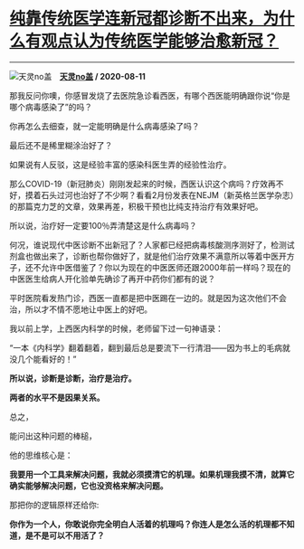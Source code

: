 # [纯靠传统医学连新冠都诊断不出来，为什么有观点认为传统医学能够治愈新冠？](https://www.zhihu.com/answer/1401145300)

----------------------------------------------------------------------------------

![天灵no盖](https://pic4.zhimg.com/v2-6e14659cef6ccee08a17858717452d42.jpg?source=1940ef5c "天灵no盖")&emsp;**[天灵no盖](https://www.zhihu.com/people/tianlingnogai) / 2020-08-11**

那我反问你噢，你感冒发烧了去医院急诊看西医，有哪个西医能明确跟你说“你是哪个病毒感染了”的吗？

你再怎么去细查，就一定能明确是什么病毒感染了吗？

最后还不是稀里糊涂治好了？

如果说有人反驳，这是经验丰富的感染科医生弄的经验性治疗。

那么COVID-19（新冠肺炎）刚刚发起来的时候，西医认识这个病吗？疗效再不好，摸着石头过河也治好了不少啊？看看2月份发表在NEJM（新英格兰医学杂志）的那篇克力芝的文章，效果再差，积极干预也比纯支持治疗有效果好吧。


所以说，治疗好一定要100％弄清楚这是什么病毒吗？



何况，谁说现代中医诊断不出新冠了？人家都已经把病毒核酸测序测好了，检测试剂盒也做出来了，诊断也帮你做好了，就是他们治疗效果不满意所以等着中医开方子，还不允许中医借鉴了？你以为现在的中医医师还跟2000年前一样吗？现在的中医医生给病人开化验单先确诊了再开中药你们都有的说？

平时医院看发热门诊，西医一直都是把中医踢在一边的。就是因为这次他们不会治，所以才不情不愿地让中医上的好吧。




我以前上学，上西医内科学的时候，老师留下过一句神语录：

“一本《内科学》翻着翻着，翻到最后总是要流下一行清泪——因为书上的毛病就没几个能看好的！”

 **所以说，诊断是诊断，治疗是治疗。** 

 **两者的水平不是因果关系。** 



总之，

能问出这种问题的棒槌，

他的思维核心是：

 **我要用一个工具来解决问题，我就必须摸清它的机理。如果机理我摸不清，就算它确实能够解决问题，它也没资格来解决问题。** 

那把你的逻辑原样还给你:

 **你作为一个人，你敢说你完全明白人活着的机理吗？你连人是怎么活的机理都不知道，是不是可以不用活了？** 

